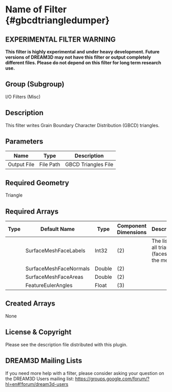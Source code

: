 Name of Filter {#gbcdtriangledumper}
=====


## EXPERIMENTAL FILTER WARNING ##

__This filter is highly experimental and under heavy development. Future versions of DREAM3D may not have this filter or output completely different files. Please do not depend on this filter for long term research use.__


## Group (Subgroup) ##
I/O Filters (Misc)


## Description ##
This filter writes Grain Boundary Character Distribution (GBCD) triangles.

## Parameters ##
| Name | Type | Description |
|------|------|------|
| Output File | File Path | GBCD Triangles File |


## Required Geometry ##
Triangle

## Required Arrays ##

| Type | Default Name | Type | Component Dimensions | Description |
|------|--------------|-------------|---------|-----|
|  | SurfaceMeshFaceLabels | Int32  | (2)   | The list of all triangles (faces) in the mesh |
|  | SurfaceMeshFaceNormals | Double | (2) | |
|  | SurfaceMeshFaceAreas | Double | (2) | |
|  | FeatureEulerAngles | Float | (3) | |


## Created Arrays ##

None

## License & Copyright ##

Please see the description file distributed with this plugin.

## DREAM3D Mailing Lists ##

If you need more help with a filter, please consider asking your question on the DREAM3D Users mailing list:
https://groups.google.com/forum/?hl=en#!forum/dream3d-users

